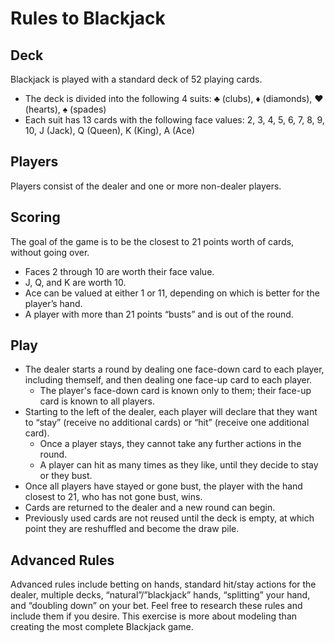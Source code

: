 # Rules to Blackjack

## Deck
Blackjack is played with a standard deck of 52 playing cards.
* The deck is divided into the following 4 suits: ♣ (clubs), ♦ (diamonds), ♥ (hearts), ♠ (spades)
* Each suit has 13 cards with the following face values: 2, 3, 4, 5, 6, 7, 8, 9, 10, J (Jack), Q (Queen), K (King), A (Ace)
  
## Players
Players consist of the dealer and one or more non-dealer players.

## Scoring
The goal of the game is to be the closest to 21 points worth of cards, without going over.
* Faces 2 through 10 are worth their face value.
* J, Q, and K are worth 10.
* Ace can be valued at either 1 or 11, depending on which is better for the player’s hand.
* A player with more than 21 points “busts” and is out of the round.

## Play
* The dealer starts a round by dealing one face-down card to each player, including themself, and then dealing one face-up card to each player.
  * The player's face-down card is known only to them; their face-up card is known to all players.
* Starting to the left of the dealer, each player will declare that they want to “stay” (receive no additional cards) or “hit” (receive one additional card).
  * Once a player stays, they cannot take any further actions in the round.
  * A player can hit as many times as they like, until they decide to stay or they bust.
* Once all players have stayed or gone bust, the player with the hand closest to 21, who has not gone bust, wins.
* Cards are returned to the dealer and a new round can begin.
* Previously used cards are not reused until the deck is empty, at which point they are reshuffled and become the draw pile.

## Advanced Rules
Advanced rules include betting on hands, standard hit/stay actions for the dealer, multiple decks, “natural”/”blackjack” hands, “splitting” your hand, and “doubling down” on your bet. Feel free to research these rules and include them if you desire. This exercise is more about modeling than creating the most complete Blackjack game.
